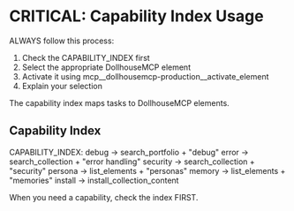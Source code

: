 # CRITICAL: Capability Index Usage

ALWAYS follow this process:
1. Check the CAPABILITY_INDEX first
2. Select the appropriate DollhouseMCP element
3. Activate it using mcp__dollhousemcp-production__activate_element
4. Explain your selection

The capability index maps tasks to DollhouseMCP elements.

## Capability Index

CAPABILITY_INDEX:
  debug → search_portfolio + "debug"
  error → search_collection + "error handling"
  security → search_collection + "security"
  persona → list_elements + "personas"
  memory → list_elements + "memories"
  install → install_collection_content

When you need a capability, check the index FIRST.
